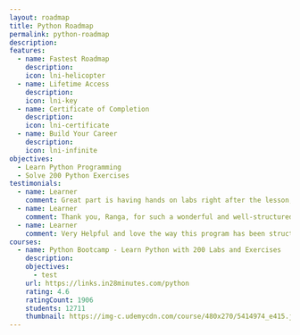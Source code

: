 ```yaml
---
layout: roadmap
title: Python Roadmap
permalink: python-roadmap
description: 
features:
  - name: Fastest Roadmap
    description: 
    icon: lni-helicopter
  - name: Lifetime Access
    description: 
    icon: lni-key
  - name: Certificate of Completion
    description: 
    icon: lni-certificate
  - name: Build Your Career
    description: 
    icon: lni-infinite
objectives:
  - Learn Python Programming
  - Solve 200 Python Exercises
testimonials:
  - name: Learner
    comment: Great part is having hands on labs right after the lesson, which helps us to go through twice with the same topic. Awesome course.
  - name: Learner
    comment: Thank you, Ranga, for such a wonderful and well-structured course.
  - name: Learner
    comment: Very Helpful and love the way this program has been structured from the beginning to the end.
courses:
  - name: Python Bootcamp - Learn Python with 200 Labs and Exercises
    description:
    objectives:
      - test
    url: https://links.in28minutes.com/python
    rating: 4.6
    ratingCount: 1906
    students: 12711
    thumbnail: https://img-c.udemycdn.com/course/480x270/5414974_e415.jpg
---
```

